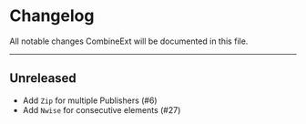 # Changelog
All notable changes CombineExt will be documented in this file.

---

## Unreleased

* Add `Zip` for multiple Publishers (#6)
* Add `Nwise` for consecutive elements (#27)
